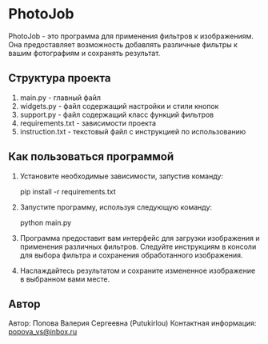 # PhotoJob

PhotoJob - это программа для применения фильтров к изображениям. Она предоставляет возможность добавлять различные фильтры к вашим фотографиям и сохранять результат.

## Структура проекта

1) main.py - главный файл
2) widgets.py - файл содержащий настройки и стили кнопок
3) support.py - файл содержащий класс функций фильтров
4) requirements.txt - зависимости проекта
5) instruction.txt - текстовый файл с инструкцией по использованию


## Как пользоваться программой

1. Установите необходимые зависимости, запустив команду:
   
   pip install -r requirements.txt
   

2. Запустите программу, используя следующую команду:
   
   python main.py
   

3. Программа предоставит вам интерфейс для загрузки изображения и применения различных фильтров. Следуйте инструкциям в консоли для выбора фильтра и сохранения обработанного изображения.

4. Наслаждайтесь результатом и сохраните измененное изображение в выбранном вами месте.

## Автор

Автор: Попова Валерия Сергеевна (Putukirlou)
Контактная информация: popova_vs@inbox.ru
